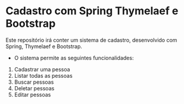 # Cadastro com Spring Thymelaef e Bootstrap
Este repositório irá conter um sistema de cadastro, desenvolvido com Spring, Thymelaef e Bootstrap.

- O sistema permite as seguintes funcionalidades:
1. Cadastrar uma pessoa
2. Listar todas as pessoas
3. Buscar pessoas
4. Deletar pessoas
5. Editar pessoas
